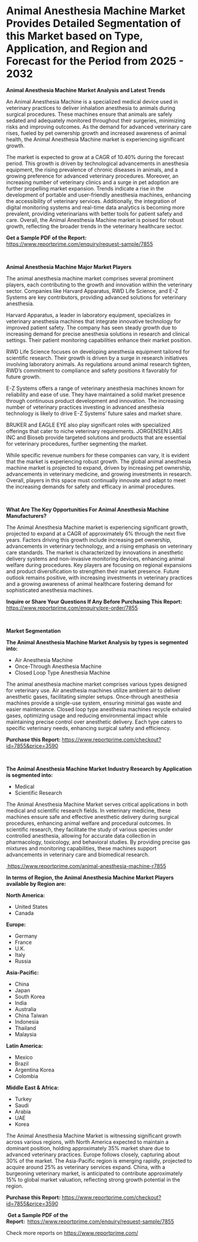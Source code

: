 <p><h1>Animal Anesthesia Machine Market Provides Detailed Segmentation of this Market based on Type, Application, and Region and Forecast for the Period from 2025 - 2032</h1></p><p><strong>Animal Anesthesia Machine Market Analysis and Latest Trends</strong></p>
<p><p>An Animal Anesthesia Machine is a specialized medical device used in veterinary practices to deliver inhalation anesthesia to animals during surgical procedures. These machines ensure that animals are safely sedated and adequately monitored throughout their surgeries, minimizing risks and improving outcomes. As the demand for advanced veterinary care rises, fueled by pet ownership growth and increased awareness of animal health, the Animal Anesthesia Machine market is experiencing significant growth. </p><p>The market is expected to grow at a CAGR of 10.40% during the forecast period. This growth is driven by technological advancements in anesthesia equipment, the rising prevalence of chronic diseases in animals, and a growing preference for advanced veterinary procedures. Moreover, an increasing number of veterinary clinics and a surge in pet adoption are further propelling market expansion. Trends indicate a rise in the development of portable and user-friendly anesthesia machines, enhancing the accessibility of veterinary services. Additionally, the integration of digital monitoring systems and real-time data analytics is becoming more prevalent, providing veterinarians with better tools for patient safety and care. Overall, the Animal Anesthesia Machine market is poised for robust growth, reflecting the broader trends in the veterinary healthcare sector.</p></p>
<p><strong>Get a Sample PDF of the Report:&nbsp;</strong> <a href="https://www.reportprime.com/enquiry/request-sample/7855?utm_campaign=3556&utm_medium=2&utm_source=Github&utm_content=ia&utm_term=19032025&utm_id=animal-anesthesia-machine">https://www.reportprime.com/enquiry/request-sample/7855</a></p>
<p>&nbsp;</p>
<p><strong>Animal Anesthesia Machine Major Market Players</strong></p>
<p><p>The animal anesthesia machine market comprises several prominent players, each contributing to the growth and innovation within the veterinary sector. Companies like Harvard Apparatus, RWD Life Science, and E-Z Systems are key contributors, providing advanced solutions for veterinary anesthesia.</p><p>Harvard Apparatus, a leader in laboratory equipment, specializes in veterinary anesthesia machines that integrate innovative technology for improved patient safety. The company has seen steady growth due to increasing demand for precise anesthesia solutions in research and clinical settings. Their patient monitoring capabilities enhance their market position.</p><p>RWD Life Science focuses on developing anesthesia equipment tailored for scientific research. Their growth is driven by a surge in research initiatives involving laboratory animals. As regulations around animal research tighten, RWD’s commitment to compliance and safety positions it favorably for future growth.</p><p>E-Z Systems offers a range of veterinary anesthesia machines known for reliability and ease of use. They have maintained a solid market presence through continuous product development and innovation. The increasing number of veterinary practices investing in advanced anesthesia technology is likely to drive E-Z Systems’ future sales and market share.</p><p>BRUKER and EAGLE EYE also play significant roles with specialized offerings that cater to niche veterinary requirements. JORGENSEN LABS INC and Bioseb provide targeted solutions and products that are essential for veterinary procedures, further segmenting the market.</p><p>While specific revenue numbers for these companies can vary, it is evident that the market is experiencing robust growth. The global animal anesthesia machine market is projected to expand, driven by increasing pet ownership, advancements in veterinary medicine, and growing investments in research. Overall, players in this space must continually innovate and adapt to meet the increasing demands for safety and efficacy in animal procedures.</p></p>
<p>&nbsp;</p>
<p><strong>What Are The Key Opportunities For Animal Anesthesia Machine Manufacturers?</strong></p>
<p><p>The Animal Anesthesia Machine market is experiencing significant growth, projected to expand at a CAGR of approximately 6% through the next five years. Factors driving this growth include increasing pet ownership, advancements in veterinary technology, and a rising emphasis on veterinary care standards. The market is characterized by innovations in anesthetic delivery systems and non-invasive monitoring devices, enhancing animal welfare during procedures. Key players are focusing on regional expansions and product diversification to strengthen their market presence. Future outlook remains positive, with increasing investments in veterinary practices and a growing awareness of animal healthcare fostering demand for sophisticated anesthesia machines.</p></p>
<p><strong>Inquire or Share Your Questions If Any Before Purchasing This Report:</strong> <a href="https://www.reportprime.com/enquiry/pre-order/7855?utm_campaign=3556&utm_medium=2&utm_source=Github&utm_content=ia&utm_term=19032025&utm_id=animal-anesthesia-machine">https://www.reportprime.com/enquiry/pre-order/7855</a></p>
<p>&nbsp;</p>
<p><strong>Market Segmentation</strong></p>
<p><strong>The Animal Anesthesia Machine Market Analysis by types is segmented into:</strong></p>
<p><ul><li>Air Anesthesia Machine</li><li>Once-Through Anesthesia Machine</li><li>Closed Loop Type Anesthesia Machine</li></ul></p>
<p><p>The animal anesthesia machine market comprises various types designed for veterinary use. Air anesthesia machines utilize ambient air to deliver anesthetic gases, facilitating simpler setups. Once-through anesthesia machines provide a single-use system, ensuring minimal gas waste and easier maintenance. Closed loop type anesthesia machines recycle exhaled gases, optimizing usage and reducing environmental impact while maintaining precise control over anesthetic delivery. Each type caters to specific veterinary needs, enhancing surgical safety and efficiency.</p></p>
<p><strong>Purchase this Report:&nbsp;</strong><a href="https://www.reportprime.com/checkout?id=7855&price=3590&utm_campaign=3556&utm_medium=2&utm_source=Github&utm_content=ia&utm_term=19032025&utm_id=animal-anesthesia-machine">https://www.reportprime.com/checkout?id=7855&price=3590</a></p>
<p>&nbsp;</p>
<p><strong>The Animal Anesthesia Machine Market Industry Research by Application is segmented into:</strong></p>
<p><ul><li>Medical</li><li>Scientific Research</li></ul></p>
<p><p>The Animal Anesthesia Machine Market serves critical applications in both medical and scientific research fields. In veterinary medicine, these machines ensure safe and effective anesthetic delivery during surgical procedures, enhancing animal welfare and procedural outcomes. In scientific research, they facilitate the study of various species under controlled anesthesia, allowing for accurate data collection in pharmacology, toxicology, and behavioral studies. By providing precise gas mixtures and monitoring capabilities, these machines support advancements in veterinary care and biomedical research.</p></p>
<p><a href="https://www.reportprime.com/animal-anesthesia-machine-r7855?utm_campaign=3556&utm_medium=2&utm_source=Github&utm_content=ia&utm_term=19032025&utm_id=animal-anesthesia-machine">&nbsp;https://www.reportprime.com/animal-anesthesia-machine-r7855</a></p>
<p><strong>In terms of Region, the Animal Anesthesia Machine Market Players available by Region are:</strong></p>
<p>
    <p> <strong> North America: </strong>
        <ul>
            <li>United States</li>
            <li>Canada</li>
        </ul>
        </p> 
    <p> <strong> Europe: </strong>
        <ul>
            <li>Germany</li>
            <li>France</li>
            <li>U.K.</li>
            <li>Italy</li>
            <li>Russia</li>
        </ul>
        </p> 
    <p> <strong> Asia-Pacific: </strong>
        <ul>
            <li>China</li>
            <li>Japan</li>
            <li>South Korea</li>
            <li>India</li>
            <li>Australia</li>
            <li>China Taiwan</li>
            <li>Indonesia</li>
            <li>Thailand</li>
            <li>Malaysia</li>
        </ul>
        </p> 
    <p> <strong> Latin America: </strong>
        <ul>
            <li>Mexico</li>
            <li>Brazil</li>
            <li>Argentina Korea</li>
            <li>Colombia</li>
        </ul>
        </p> 
    <p> <strong> Middle East & Africa: </strong>
        <ul>
            <li>Turkey</li>
            <li>Saudi</li>
            <li>Arabia</li>
            <li>UAE</li>
            <li>Korea</li>
        </ul>
    </p>
    </p>
<p><p>The Animal Anesthesia Machine Market is witnessing significant growth across various regions, with North America expected to maintain a dominant position, holding approximately 35% market share due to advanced veterinary practices. Europe follows closely, capturing about 30% of the market. The Asia-Pacific region is emerging rapidly, projected to acquire around 25% as veterinary services expand. China, with a burgeoning veterinary market, is anticipated to contribute approximately 15% to global market valuation, reflecting strong growth potential in the region.</p></p>
<p><strong>Purchase this Report: </strong><a href="https://www.reportprime.com/checkout?id=7855&price=3590&utm_campaign=3556&utm_medium=2&utm_source=Github&utm_content=ia&utm_term=19032025&utm_id=animal-anesthesia-machine">https://www.reportprime.com/checkout?id=7855&price=3590</a></p>
<p>&nbsp;<strong>Get a Sample PDF of the Report:&nbsp;&nbsp;</strong><a href="https://www.reportprime.com/enquiry/request-sample/7855?utm_campaign=3556&utm_medium=2&utm_source=Github&utm_content=ia&utm_term=19032025&utm_id=animal-anesthesia-machine">https://www.reportprime.com/enquiry/request-sample/7855</a></p>
<p><strong></strong></p>
<p>Check more reports on <a href="https://www.reportprime.com/?utm_campaign=3556&utm_medium=2&utm_source=Github&utm_content=ia&utm_term=19032025&utm_id=animal-anesthesia-machine">https://www.reportprime.com/</a></p>